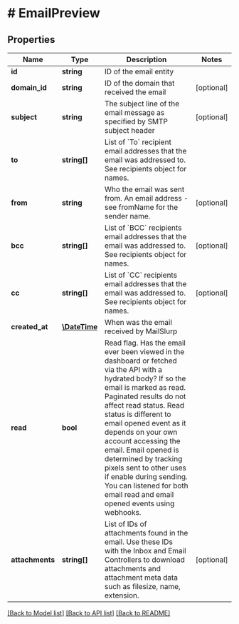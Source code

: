# # EmailPreview

## Properties

Name | Type | Description | Notes
------------ | ------------- | ------------- | -------------
**id** | **string** | ID of the email entity | 
**domain_id** | **string** | ID of the domain that received the email | [optional] 
**subject** | **string** | The subject line of the email message as specified by SMTP subject header | [optional] 
**to** | **string[]** | List of &#x60;To&#x60; recipient email addresses that the email was addressed to. See recipients object for names. | 
**from** | **string** | Who the email was sent from. An email address - see fromName for the sender name. | [optional] 
**bcc** | **string[]** | List of &#x60;BCC&#x60; recipients email addresses that the email was addressed to. See recipients object for names. | [optional] 
**cc** | **string[]** | List of &#x60;CC&#x60; recipients email addresses that the email was addressed to. See recipients object for names. | [optional] 
**created_at** | [**\DateTime**](\DateTime) | When was the email received by MailSlurp | 
**read** | **bool** | Read flag. Has the email ever been viewed in the dashboard or fetched via the API with a hydrated body? If so the email is marked as read. Paginated results do not affect read status. Read status is different to email opened event as it depends on your own account accessing the email. Email opened is determined by tracking pixels sent to other uses if enable during sending. You can listened for both email read and email opened events using webhooks. | 
**attachments** | **string[]** | List of IDs of attachments found in the email. Use these IDs with the Inbox and Email Controllers to download attachments and attachment meta data such as filesize, name, extension. | [optional] 

[[Back to Model list]](../../README#documentation-for-models) [[Back to API list]](../../README#documentation-for-api-endpoints) [[Back to README]](../../README)


